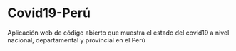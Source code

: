 # Covid19-Perú
Aplicación web de código abierto que muestra el estado del covid19 a nivel nacional, departamental y provincial en el Perú

